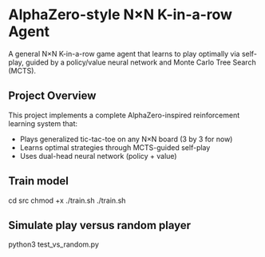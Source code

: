 # AlphaZero-style N×N K-in-a-row Agent

A general N×N K-in-a-row game agent that learns to play optimally via self-play, guided by a policy/value neural network and Monte Carlo Tree Search (MCTS).

## Project Overview

This project implements a complete AlphaZero-inspired reinforcement learning system that:
- Plays generalized tic-tac-toe on any N×N board (3 by 3 for now)
- Learns optimal strategies through MCTS-guided self-play
- Uses dual-head neural network (policy + value)

## Train model
cd src
chmod +x ./train.sh
./train.sh

## Simulate play versus random player
python3 test_vs_random.py


